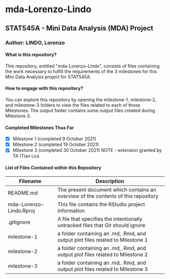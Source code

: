 # mda-Lorenzo-Lindo

## STAT545A - Mini Data Analysis (MDA) Project

### Author: LINDO, Lorenzo

#### What is this repository?
This repository, entitled "mda-Lorenzo-Lindo", consists of files containing the work necessary to fulfill  the requirements of the 3 milestones for this Mini Data Analysis project for STAT545A. 

#### How to engage with this repository?
You can explore this repository by opening the milestone-1, milestone-2, and milestone-3 folders to view the files related to each of those Milestones.  The output folder contains some output files created during Milestone 3.

#### Completed Milestones Thus Far
- [x] Milestone 1 (completed 9 October 2021)
- [x] Milestone 2 (completed 19 October 2021)
- [x] Milestone 3 (completed 30 October 2021) NOTE - extension granted by TA (Tian Liu)

#### List of Files Contained within this Repository
Filename | Description
---------|------------
README.md | The present document which contains an overview of the contents of this repository
mda-Lorenzo-Lindo.Rproj | This file contains the RStudio project information
.gitignore | A file that specifies the intentionally untracked files that Git should ignore
milestone-1 | a folder containing an .md, .Rmd, and output plot files related to Milestone 1
milestone-2 | a folder containing an .md, .Rmd, and output plot files related to Milestone 2
milestone-3 | a folder containing an .md, .Rmd, and output plot files related to Milestone 3
